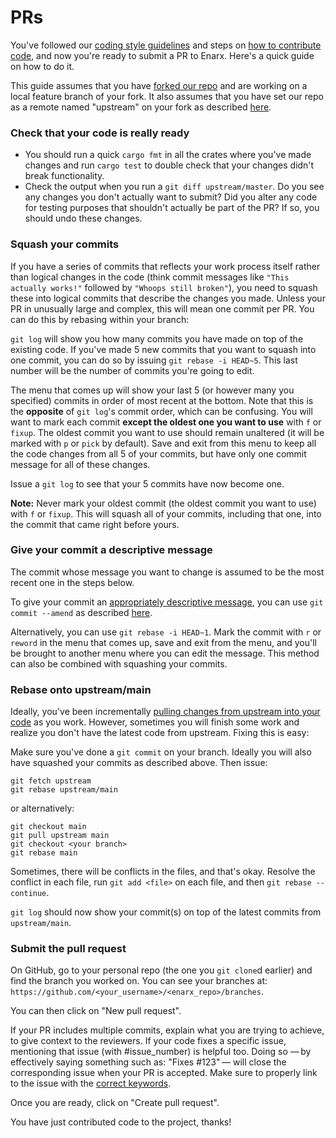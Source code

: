# PRs

You've followed our [coding style guidelines](Coding-style) and steps on [how to contribute code](Code#working-on-the-code), and now you're ready to submit a PR to Enarx. Here's a quick guide on how to do it.

This guide assumes that you have [forked our repo](https://help.github.com/en/github/getting-started-with-github/fork-a-repo) and are working on a local feature branch of your fork. It also assumes that you have set our repo as a remote named "upstream" on your fork as described [here](Code#on-your-local-machine).

### Check that your code is really ready

* You should run a quick `cargo fmt` in all the crates where you've made changes and run `cargo test` to double check that your changes didn't break functionality.
* Check the output when you run a `git diff upstream/master`. Do you see any changes you don't actually want to submit? Did you alter any code for testing purposes that shouldn't actually be part of the PR? If so, you should undo these changes.

### Squash your commits

If you have a series of commits that reflects your work process itself rather than logical changes in the code (think commit messages like `"This actually works!"` followed by `"Whoops still broken"`), you need to squash these into logical commits that describe the changes you made. Unless your PR in unusually large and complex, this will mean one commit per PR. You can do this by rebasing within your branch:

`git log` will show you how many commits you have made on top of the existing code. If you've made 5 new commits that you want to squash into one commit, you can do so by issuing `git rebase -i HEAD~5`. This last number will be the number of commits you're going to edit.

The menu that comes up will show your last 5 (or however many you specified) commits in order of most recent at the bottom. Note that this is the **opposite** of `git log`'s commit order, which can be confusing. You will want to mark each commit **except the oldest one you want to use** with `f` or `fixup`. The oldest commit you want to use should remain unaltered (it will be marked with `p` or `pick` by default). Save and exit from this menu to keep all the code changes from all 5 of your commits, but have only one commit message for all of these changes.

Issue a `git log` to see that your 5 commits have now become one.

**Note:** Never mark your oldest commit (the oldest commit you want to use) with `f` or `fixup`. This will squash all of your commits, including that one, into the commit that came right before yours.

### Give your commit a descriptive message

The commit whose message you want to change is assumed to be the most recent one in the steps below. 

To give your commit an [appropriately descriptive message](https://chris.beams.io/posts/git-commit/), you can use `git commit --amend` as described [here](https://help.github.com/en/github/committing-changes-to-your-project/changing-a-commit-message).

Alternatively, you can use `git rebase -i HEAD~1`. Mark the commit with `r` or `reword` in the menu that comes up, save and exit from the menu, and you'll be brought to another menu where you can edit the message. This method can also be combined with squashing your commits.

### Rebase onto upstream/main

Ideally, you've been incrementally [pulling changes from upstream into your code](Code#keeping-your-code-up-to-date-with-the-projects-code) as you work. However, sometimes you will finish some work and realize you don't have the latest code from upstream. Fixing this is easy:

Make sure you've done a `git commit` on your branch. Ideally you will also have squashed your commits as described above. Then issue:

```
git fetch upstream
git rebase upstream/main
```

or alternatively:

```
git checkout main
git pull upstream main
git checkout <your branch>
git rebase main
```

Sometimes, there will be conflicts in the files, and that's okay. Resolve the conflict in each file, run `git add <file>` on each file, and then `git rebase --continue`.

`git log` should now show your commit(s) on top of the latest commits from `upstream/main`.

### Submit the pull request

On GitHub, go to your personal repo (the one you `git clone`d earlier) and find the branch you worked on. You can see your branches at: `https://github.com/<your_username>/<enarx_repo>/branches`.
 
You can then click on  "New pull request".
 
If your PR includes multiple commits, explain what you are trying to achieve, to give context to the reviewers.
If your code fixes a specific issue, mentioning that issue (with \#issue_number) is helpful too. Doing so — by effectively saying something such as: "Fixes #123" — will close the corresponding issue when your PR is accepted. Make sure to properly link to the issue with the [correct keywords](https://help.github.com/en/enterprise/2.16/user/github/managing-your-work-on-github/closing-issues-using-keywords).
 
Once you are ready, click on "Create pull request".
 
You have just contributed code to the project, thanks!